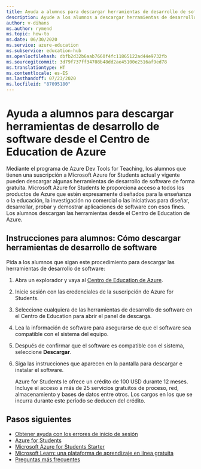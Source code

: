 ```yaml
---
title: Ayuda a alumnos para descargar herramientas de desarrollo de software desde el Centro de Education de Azure
description: Ayude a los alumnos a descargar herramientas de desarrollo de software desde el Centro de Education de Azure a través del programa Azure Dev Tools for Teaching.
author: v-dihans
ms.author: rymend
ms.topic: how-to
ms.date: 06/30/2020
ms.service: azure-education
ms.subservice: education-hub
ms.openlocfilehash: dbfb2d32b6aab7660f4fc11865122ad44e9732fb
ms.sourcegitcommit: 3d79f737ff34708b48dd2ae45100e2516af9ed78
ms.translationtype: HT
ms.contentlocale: es-ES
ms.lasthandoff: 07/23/2020
ms.locfileid: "87095180"
---
```

# <a name="help-students-download-software-developer-tools-from-the-azure-education-hub"></a>Ayuda a alumnos para descargar herramientas de desarrollo de software desde el Centro de Education de Azure

Mediante el programa de Azure Dev Tools for Teaching, los alumnos que tienen una suscripción a Microsoft Azure for Students actual y vigente pueden descargar algunas herramientas de desarrollo de software de forma gratuita. Microsoft Azure for Students le proporciona acceso a todos los productos de Azure que estén expresamente diseñados para la enseñanza o la educación, la investigación no comercial o las iniciativas para diseñar, desarrollar, probar y demostrar aplicaciones de software con esos fines. Los alumnos descargan las herramientas desde el Centro de Education de Azure.

## <a name="instructions-for-students-how-to-download-software-developer-tools"></a>Instrucciones para alumnos: Cómo descargar herramientas de desarrollo de software

Pida a los alumnos que sigan este procedimiento para descargar las herramientas de desarrollo de software:

1. Abra un explorador y vaya al [Centro de Education de Azure](https://ms.portal.azure.com/#blade/Microsoft_Azure_Education/EducationMenuBlade/software).
1. Inicie sesión con las credenciales de la suscripción de Azure for Students.
1. Seleccione cualquiera de las herramientas de desarrollo de software en el Centro de Education para abrir el panel de descarga.
1. Lea la información de software para asegurarse de que el software sea compatible con el sistema del equipo.
1. Después de confirmar que el software es compatible con el sistema, seleccione **Descargar**.
1. Siga las instrucciones que aparecen en la pantalla para descargar e instalar el software.

   Azure for Students le ofrece un crédito de 100 USD durante 12 meses. Incluye el acceso a más de 25 servicios gratuitos de proceso, red, almacenamiento y bases de datos entre otros. Los cargos en los que se incurra durante este período se deducen del crédito. 


## <a name="next-steps"></a>Pasos siguientes
- [Obtener ayuda con los errores de inicio de sesión](troubleshoot-login.md)
- [Azure for Students](azure-students-program.md)
- [Microsoft Azure for Students Starter](azure-students-starter-program.md)
- [Microsoft Learn: una plataforma de aprendizaje en línea gratuita](https://docs.microsoft.com/learn/)
- [Preguntas más frecuentes](program-faq.md#azure-for-students)
